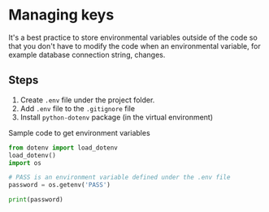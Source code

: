 # Managing keys

It's a best practice to store environmental variables outside of the code so that you don't have to modify the code when an environmental variable, for example database connection string, changes.

## Steps
1. Create `.env` file under the project folder.
2. Add `.env` file to the `.gitignore` file
3. Install `python-dotenv` package (in the virtual environment)

Sample code to get environment variables

```python
from dotenv import load_dotenv
load_dotenv()
import os

# PASS is an environment variable defined under the .env file
password = os.getenv('PASS')

print(password)
```